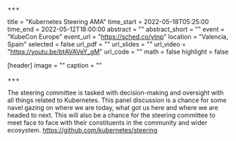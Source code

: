 +++

title = "Kubernetes Steering AMA"
time_start = 2022-05-18T05:25:00
time_end = 2022-05-12T18:00:00
abstract = ""
abstract_short = ""
event = "KubeCon Europe"
event_url = "https://sched.co/ytnp"
location = "Valencia, Spain"
selected = false
url_pdf = ""
url_slides = ""
url_video = "https://youtu.be/btAVAVeY_gM"
url_code = ""
math = false
highlight = false

[header]
image = ""
caption = ""

+++

The steering committee is tasked with decision-making and oversight with all
things related to Kubernetes. This panel discussion is a chance for some navel
gazing on where we are today, what got us here and where we are headed to next.
This will also be a chance for the steering committee to meet face to face with
their constituents in the community and wider ecosystem.
https://github.com/kubernetes/steering
